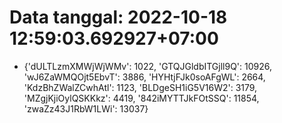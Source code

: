 # Data tanggal: 2022-10-18 12:59:03.692927+07:00

* {'dULTLzmXMWjWjWMv': 1022, 'GTQJGldbITGjll9Q': 10926, 'wJ6ZaWMQOjt5EbvT': 3886, 'HYHtjFJk0soAFgWL': 2664, 'KdzBhZWalZCwhAtl': 1123, 'BLDgeSH1iG5V16W2': 3179, 'MZgjKjiOylQSKKkz': 4419, '842iMYTTJkFOtSSQ': 11854, 'zwaZz43J1RbW1LWi': 13037}

